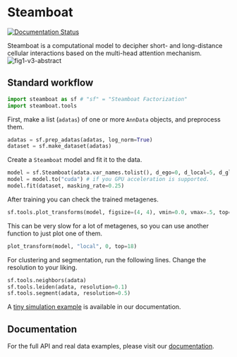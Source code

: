# Steamboat

[![Documentation Status](https://readthedocs.org/projects/steamboat/badge/?version=latest)](https://steamboat.readthedocs.io/en/latest/?badge=latest)

Steamboat is a computational model to decipher short- and long-distance cellular interactions based on the multi-head attention mechanism. 
![fig1-v3-abstract](https://github.com/user-attachments/assets/0fc4cbe1-b43c-48dc-9397-81881d2ecda7)

## Standard workflow
```python
import steamboat as sf # "sf" = "Steamboat Factorization"
import steamboat.tools
```

First, make a list (`adatas`) of one or more `AnnData` objects, and preprocess them.
```python
adatas = sf.prep_adatas(adatas, log_norm=True)
dataset = sf.make_dataset(adatas)
```

Create a `Steamboat` model and fit it to the data.
```python
model = sf.Steamboat(adata.var_names.tolist(), d_ego=0, d_local=5, d_global=0)
model = model.to("cuda") # if you GPU acceleration is supported.
model.fit(dataset, masking_rate=0.25)
```

After training you can check the trained metagenes.
```python
sf.tools.plot_transforms(model, figsize=(4, 4), vmin=0.0, vmax=.5, top=0)
```
This can be very slow for a lot of metagenes, so you can use another function to just plot one of them.
```python
plot_transform(model, "local", 0, top=18)
```

For clustering and segmentation, run the following lines. Change the resolution to your liking.
```python
sf.tools.neighbors(adata)
sf.tools.leiden(adata, resolution=0.1)
sf.tools.segment(adata, resolution=0.5)
```

A [tiny simulation example](https://steamboat.readthedocs.io/en/latest/tutorial_nbs/tiny_simulation_example.html) is available in our documentation.

## Documentation
For the full API and real data examples, please visit our [documentation](https://steamboat.readthedocs.io/en/latest/).

